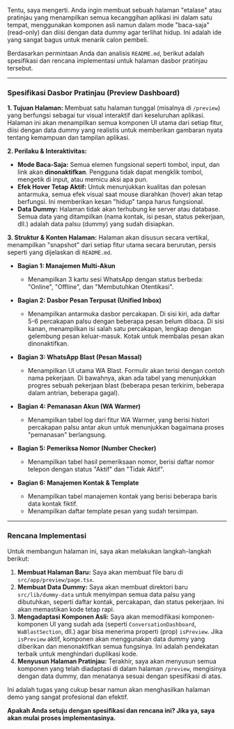 Tentu, saya mengerti. Anda ingin membuat sebuah halaman "etalase" atau pratinjau yang menampilkan semua kecanggihan aplikasi ini dalam satu tempat, menggunakan komponen asli namun dalam mode "baca-saja" (read-only) dan diisi dengan data dummy agar terlihat hidup. Ini adalah ide yang sangat bagus untuk menarik calon pembeli.

Berdasarkan permintaan Anda dan analisis `README.md`, berikut adalah spesifikasi dan rencana implementasi untuk halaman dasbor pratinjau tersebut.

---

### **Spesifikasi Dasbor Pratinjau (Preview Dashboard)**

**1. Tujuan Halaman:**
Membuat satu halaman tunggal (misalnya di `/preview`) yang berfungsi sebagai tur visual interaktif dari keseluruhan aplikasi. Halaman ini akan menampilkan semua komponen UI utama dari setiap fitur, diisi dengan data dummy yang realistis untuk memberikan gambaran nyata tentang kemampuan dan tampilan aplikasi.

**2. Perilaku & Interaktivitas:**

- **Mode Baca-Saja:** Semua elemen fungsional seperti tombol, input, dan link akan **dinonaktifkan**. Pengguna tidak dapat mengklik tombol, mengetik di input, atau memicu aksi apa pun.
- **Efek Hover Tetap Aktif:** Untuk menunjukkan kualitas dan polesan antarmuka, semua efek visual saat mouse diarahkan (hover) akan tetap berfungsi. Ini memberikan kesan "hidup" tanpa harus fungsional.
- **Data Dummy:** Halaman tidak akan terhubung ke server atau database. Semua data yang ditampilkan (nama kontak, isi pesan, status pekerjaan, dll.) adalah data palsu (dummy) yang sudah disiapkan.

**3. Struktur & Konten Halaman:**
Halaman akan disusun secara vertikal, menampilkan "snapshot" dari setiap fitur utama secara berurutan, persis seperti yang dijelaskan di `README.md`.

- **Bagian 1: Manajemen Multi-Akun**

  - Menampilkan 3 kartu sesi WhatsApp dengan status berbeda: "Online", "Offline", dan "Membutuhkan Otentikasi".

- **Bagian 2: Dasbor Pesan Terpusat (Unified Inbox)**

  - Menampilkan antarmuka dasbor percakapan. Di sisi kiri, ada daftar 5-6 percakapan palsu dengan beberapa pesan belum dibaca. Di sisi kanan, menampilkan isi salah satu percakapan, lengkap dengan gelembung pesan keluar-masuk. Kotak untuk membalas pesan akan dinonaktifkan.

- **Bagian 3: WhatsApp Blast (Pesan Massal)**

  - Menampilkan UI utama WA Blast. Formulir akan terisi dengan contoh nama pekerjaan. Di bawahnya, akan ada tabel yang menunjukkan progres sebuah pekerjaan blast (beberapa pesan terkirim, beberapa dalam antrian, beberapa gagal).

- **Bagian 4: Pemanasan Akun (WA Warmer)**

  - Menampilkan tabel log dari fitur WA Warmer, yang berisi histori percakapan palsu antar akun untuk menunjukkan bagaimana proses "pemanasan" berlangsung.

- **Bagian 5: Pemeriksa Nomor (Number Checker)**

  - Menampilkan tabel hasil pemeriksaan nomor, berisi daftar nomor telepon dengan status "Aktif" dan "Tidak Aktif".

- **Bagian 6: Manajemen Kontak & Template**
  - Menampilkan tabel manajemen kontak yang berisi beberapa baris data kontak fiktif.
  - Menampilkan daftar template pesan yang sudah tersimpan.

---

### **Rencana Implementasi**

Untuk membangun halaman ini, saya akan melakukan langkah-langkah berikut:

1.  **Membuat Halaman Baru:** Saya akan membuat file baru di `src/app/preview/page.tsx`.
2.  **Membuat Data Dummy:** Saya akan membuat direktori baru `src/lib/dummy-data` untuk menyimpan semua data palsu yang dibutuhkan, seperti daftar kontak, percakapan, dan status pekerjaan. Ini akan memastikan kode tetap rapi.
3.  **Mengadaptasi Komponen Asli:** Saya akan memodifikasi komponen-komponen UI yang sudah ada (seperti `ConversationDashboard`, `WaBlastSection`, dll.) agar bisa menerima properti (prop) `isPreview`. Jika `isPreview` aktif, komponen akan menggunakan data dummy yang diberikan dan menonaktifkan semua fungsinya. Ini adalah pendekatan terbaik untuk menghindari duplikasi kode.
4.  **Menyusun Halaman Pratinjau:** Terakhir, saya akan menyusun semua komponen yang telah diadaptasi di dalam halaman `/preview`, mengisinya dengan data dummy, dan menatanya sesuai dengan spesifikasi di atas.

Ini adalah tugas yang cukup besar namun akan menghasilkan halaman demo yang sangat profesional dan efektif.

**Apakah Anda setuju dengan spesifikasi dan rencana ini? Jika ya, saya akan mulai proses implementasinya.**
